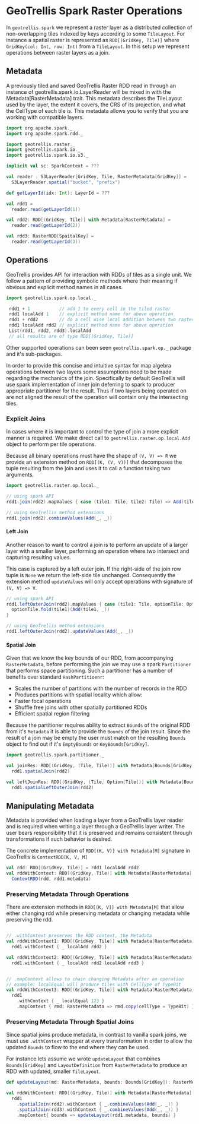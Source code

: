 # GeoTrellis Spark Raster Operations

In `geotrellis.spark` we represent a raster layer as a distributed
collection of non-overlapping tiles indexed by keys according to some
`TileLayout`. For instance a spatial raster is represented as
`RDD[(GridKey, Tile)]` where `GridKey(col: Int, row: Int)` from
a `TileLayout`. In this setup we represent operations between raster
layers as a join.

## Metadata

A previously tiled and saved GeoTrellis Raster RDD read in through an
instance of geotrellis.spark.io.LayerReader will be mixed in with the
Metadata[RasterMetadata] trait. This metadata describes the TileLayout
used by the layer, the extent it covers, the CRS of its projection,
and what the CellType of each tile is. This metadata allows you to
verify that you are working with compatible layers.

```scala
import org.apache.spark._
import org.apache.spark.rdd._

import geotrellis.raster._
import geotrellis.spark.io._
import geotrellis.spark.io.s3._

implicit val sc: SparkContext = ???

val reader : S3LayerReader[GridKey, Tile, RasterMetadata[GridKey]] =
  S3LayerReader.spatial("bucket", "prefix")

def getLayerId(idx: Int): LayerId = ???

val rdd1 =
  reader.read(getLayerId(1))

val rdd2: RDD[(GridKey, Tile)] with Metadata[RasterMetadata] =
  reader.read(getLayerId(2))

val rdd3: RasterRDD[SpaitalKey] =
  reader.read(getLayerId(3))
```

## Operations

GeoTrellis provides API for interaction with RDDs of tiles as a single
unit. We follow a pattern of providing symbolic methods where their
meaning if obvious and explicit method names in all cases.

```scala
import geotrellis.spark.op.local._

 rdd1 + 1           // add 1 to every cell in the tiled raster
 rdd1 localAdd 1    // explicit method name for above operation
 rdd1 + rdd2        // do a cell wise local addition between two rasters
 rdd1 localAdd rdd2 // explicit method name for above operation
 List(rdd1, rdd2, rdd3).localAdd
 // all results are of type RDD[(GridKey, Tile)]
```

Other supported operations can been seen `geotrellis.spark.op._`
package and it's sub-packages.

In order to provide this concise and intuitive syntax for map
algebra operations between two layers some assumptions need to
be made regarding the mechanics of the join. Specifically by
default GeoTrellis will use spark implementation of inner join
deferring to spark to producer appropriate partitioner for the
result. Thus if two layers being operated on are not aligned the
result of the operation will contain only the intersecting tiles.

### Explicit Joins

In cases where it is important to control the type of join a more
explicit manner is required. We make direct call to
`geotrellis.raster.op.local.Add` object to perform per tile operations.

Because all binary operations must have the shape of `(V, V) => R`
we provide an extension method on `RDD[(K, (V, V))]` that decomposes
the tuple resulting from the join and uses it to call a function
taking two arguments.


```scala
import geotrellis.raster.op.local._

// using spark API
rdd1.join(rdd2).mapValues { case (tile1: Tile, tile2: Tile) => Add(tile1, tile2) }

// using GeoTrellis method extensions
rdd1.join(rdd2).combineValues(Add(_, _))
```

#### Left Join

Another reason to want to control a join is to perform an update of a
larger layer with a smaller layer, performing an operation where two
intersect and capturing resulting values.

This case is captured by a left outer join. If the right-side of the
join row tuple is `None` we return the left-side tile unchanged.
Consequently the extension method `updateValues` will only accept
operations with signature of `(V, V) => V`.


```scala
// using spark API
rdd1.leftOuterJoin(rdd2).mapValues { case (tile1: Tile, optionTile: Option[Tile]) =>
  optionTile.fold(tile1)(Add(tile1, _))
}

// using GeoTrellis method extensions
rdd1.leftOuterJoin(rdd2).updateValues(Add(_, _))
```

#### Spatial Join

Given that we know the key bounds of our RDD, from accompanying
`RasterMetadata`, before performing the join we may use a spark
`Partitioner` that performs space partitioning. Such a partitioner
has a number of benefits over standard `HashPartitioenr`:

- Scales the number of partitions with the number of records in the RDD
- Produces partitions with spatial locality which allow:
- Faster focal operations
- Shuffle free joins with other spatially partitioned RDDs
- Efficient spatial region filtering

Because the partitioner requires ability to extract `Bounds` of the
original RDD from it's `Metadata` it is able to provide the `Bounds`
of the join result. Since the result of a join may be empty the user
must match on the resulting `Bounds` object to find out if it's
`EmptyBounds` or `KeyBounds[GridKey]`.

```scala
import geotrellis.spark.partitioner._

val joinRes: RDD[(GridKey, (Tile, Tile))] with Metadata[Bounds[GridKey]] =
  rdd1.spatialJoin(rdd2)

val leftJoinRes: RDD[(GridKey, (Tile, Option[Tile])] with Metadata[Bounds[GridKey]] =
  rdd1.spatialLeftOuterJoin(rdd2)
```

## Manipulating Metadata

Metadata is provided when loading a layer from a GeoTrellis layer
reader and is required when writing a layer through a GeoTrellis
layer writer. The user bears responsibility that it is preserved and
remains consistent through transformations if such behavior is desired.

The concrete implementation of `RDD[(K, V)] with Metadata[M]` signature
in GeoTrellis is `ContextRDD[K, V, M]`

```scala
val rdd: RDD[(GridKey, Tile)] = rdd1 localAdd rdd2
val rddWithContext: RDD[(GridKey, Tile)] with Metadata[RasterMetadata] =
  ContextRDD(rdd, rdd1.metadata)
```

### Preserving Metadata Through Operations

There are extension methods in `RDD[(K, V]] with Metadata[M]` that
allow either changing rdd while preserving metadata or changing
metadata while preserving the rdd.

```scala

// .withContext preserves the RDD context, the Metadata
val rddWithContext1: RDD[(GridKey, Tile)] with Metadata[RasterMetadata] =
  rdd1.withContext { _ localAdd rdd2 }

val rddWithContext2: RDD[(GridKey, Tile)] with Metadata[RasterMetadata] =
  rdd1.withContext { _ localAdd rdd2 localAdd rdd3 }


// .mapContext allows to chain changing Metadata after an operation
// example: localEqual will produce tiles with CellType of TypeBit
val rddWithContext3: RDD[(GridKey, Tile)] with Metadata[RasterMetadata] =
  rdd1
    .withContext { _ localEqual 123 }
    .mapContext { rmd: RasterMetadata => rmd.copy(cellType = TypeBit) }
```

### Preserving Metadata Through Spatial Joins

Since spatial joins produce metadata, in contrast to vanilla spark
joins, we must use `.withContext` wrapper at every transformation in
order to allow the updated `Bounds` to flow to the end where they can be used.

For instance lets assume we wrote `updateLayout` that combines
`Bounds[GridKey]` and `LayoutDefinition` from `RasterMetadata`
to produce an RDD with updated, smaller `TileLayout`.

```scala
def updateLayout(md: RasterMetadata, bounds: Bounds[GridKey]): RasterMetadata = ???

val rddWithContext: RDD[(GridKey, Tile)] with Metadata[RasterMetadata] =
  rdd1
    .spatialJoin(rdd2).withContext { _.combineValues(Add(_, _)) }
    .spatialJoin(rdd3).withContext { _.combineValues(Add(_, _)) }
    .mapContext{ bounds => updateLayout(rdd1.metadata, bounds) }
```
